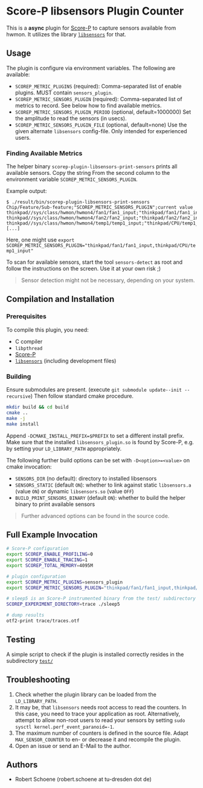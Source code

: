 # Score-P libsensors Plugin Counter
This is a **async** plugin for [Score-P](https://www.vi-hps.org/projects/score-p/) to capture sensors available from hwmon.
It utilizes the library [`libsensors`](https://github.com/lm-sensors/lm-sensors) for that.

## Usage
The plugin is configure via environment variables.
The following are available:

- `SCOREP_METRIC_PLUGINS` (required):
  Comma-separated list of enable plugins. MUST contain `sensors_plugin`.
- `SCOREP_METRIC_SENSORS_PLUGIN` (required):
  Comma-separated list of metrics to record. See below how to find available metrics.
- `SCOREP_METRIC_SENSORS_PLUGIN_PERIOD` (optional, default=1000000)
  Set the amplitude to read the sensors (in usecs).
- `SCOREP_METRIC_SENSORS_PLUGIN_FILE` (optional, default=none)
  Use the given alternate `libsensors` config-file.
  Only intended for experienced users.

### Finding Available Metrics
The helper binary `scorep-plugin-libsensors-print-sensors` prints all available sensors.
Copy the string From the second column to the environment variable `SCOREP_METRIC_SENSORS_PLUGIN`.

Example output:

```
$ ./result/bin/scorep-plugin-libsensors-print-sensors
Chip/Feature/Sub-feature;"SCOREP_METRIC_SENSORS_PLUGIN";current value
thinkpad//sys/class/hwmon/hwmon4/fan1/fan1_input;"thinkpad/fan1/fan1_input";0.000000e+00
thinkpad//sys/class/hwmon/hwmon4/fan2/fan2_input;"thinkpad/fan2/fan2_input";0.000000e+00
thinkpad//sys/class/hwmon/hwmon4/temp1/temp1_input;"thinkpad/CPU/temp1_input";5.600000e+01
[...]
```

Here, one might use `export SCOREP_METRIC_SENSORS_PLUGIN="thinkpad/fan1/fan1_input,thinkpad/CPU/temp1_input"`

To scan for available sensors, start the tool `sensors-detect` as root and
follow the instructions on the screen. Use it at your own risk ;)

> Sensor detection might not be necessary, depending on your system.

## Compilation and Installation
### Prerequisites
To compile this plugin, you need:

- C compiler
- `libpthread`
- [Score-P](https://www.vi-hps.org/projects/score-p/)
- [`libsensors`](https://github.com/lm-sensors/lm-sensors) (including development files)

### Building
Ensure submodules are present. (execute `git submodule update--init --recursive`)
Then follow standard cmake procedure.

```bash
mkdir build && cd build
cmake ..
make -j
make install
```

Append `-DCMAKE_INSTALL_PREFIX=$PREFIX` to set a different install prefix.
Make sure that the installed `libsensors_plugin.so` is found by Score-P,
e.g. by setting your `LD_LIBRARY_PATH` appropriately.

The following further build options can be set with `-D<option>=<value>` on cmake invocation:

- `SENSORS_DIR` (no default): directory to installed libsensors
- `SENSORS_STATIC` (default `ON`): whether to link against static `libsensors.a` (value `ON`) or dynamic `libsensors.so` (value `OFF`)
- `BUILD_PRINT_SENSORS_BINARY` (default `ON`): whether to build the helper binary to print available sensors

> Further advanced options can be found in the source code.

## Full Example Invocation
```bash
# Score-P configuration
export SCOREP_ENABLE_PROFILING=0
export SCOREP_ENABLE_TRACING=1
export SCOREP_TOTAL_MEMORY=4095M

# plugin configuration
export SCOREP_METRIC_PLUGINS=sensors_plugin
export SCOREP_METRIC_SENSORS_PLUGIN="thinkpad/fan1/fan1_input,thinkpad/CPU/temp1_input"

# sleep5 is an Score-P instrumented binary from the test/ subdirectory
SCOREP_EXPERIMENT_DIRECTORY=trace ./sleep5

# dump results
otf2-print trace/traces.otf
```

## Testing
A simple script to check if the plugin is installed correctly resides in the subdirectory [`test/`](test/)

## Troubleshooting
1. Check whether the plugin library can be loaded from the `LD_LIBRARY_PATH`.
2. It may be, that `libsensors` needs root access to read the counters. In this case, you need to
   trace your application as root. 
   Alternatively, attempt to allow non-root users to read your sensors by setting `sudo sysctl kernel.perf_event_paranoid=-1`.
3. The maximum number of counters is defined in the source file. Adapt `MAX_SENSOR_COUNTER` to en-
   or decrease it and recompile the plugin.
4. Open an issue or send an E-Mail to the author.

## Authors
- Robert Schoene (robert.schoene at tu-dresden dot de)
